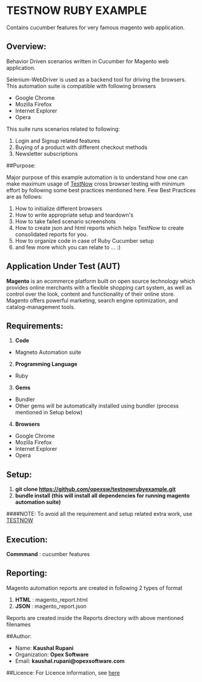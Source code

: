 # TESTNOW RUBY EXAMPLE
Contains cucumber features for very famous magento web application.

## Overview:

Behavior Driven scenarios written in Cucumber for Magento web application.

Selenium-WebDriver is used as a backend tool for driving the browsers. This automation suite is compatible with following browsers
* Google Chrome
* Mozilla Firefox
* Internet Explorer
* Opera

This suite runs scenarios related to following:

1. Login and Signup related features
2. Buying of a product with different checkout methods
3. Newsletter subscriptions

##Purpose:

Major purpose of this example automation is to understand how one can make maximum usage of [TestNow](https://opexsoftware/testnow) cross browser testing with minimum effort by following some best practices mentioned here. 
Few Best Practices are as follows:

1. How to initialize different browsers
2. How to write appropriate setup and teardown's
3. How to take failed scenario screenshots
4. How to create json and html reports which helps TestNow to create consolidated reports for you.
5. How to organize code in case of Ruby Cucumber setup
6. and few more which you can relate to ... :)

## Application Under Test (AUT)

__Magento__ is an ecommerce platform built on open source technology which provides online merchants with a flexible shopping cart system, as well as control over the look, content and functionality of their online store. Magento offers powerful marketing, search engine optimization, and catalog-management tools.

## Requirements:

1. __Code__
  * Magneto Automation suite
2. __Programming Language__
  * Ruby
3. __Gems__
  * Bundler
  * Other gems will be automatically installed using bundler (process mentioned in Setup below)
4. __Browsers__
  * Google Chrome
  * Mozilla Firefox
  * Internet Explorer
  * Opera

## Setup:

1. __git clone https://github.com/opexsw/testnowrubyexample.git__
2. __bundle install (this will install all dependencies for running magento automation suite)__

####NOTE: To avoid all the requirement and setup related extra work, use [TESTNOW](https://opexsoftware.com/testnow)

## Execution:

__Commmand__ : cucumber features

## Reporting:
Magento automation reports are created in following 2 types of format

1. __HTML__ : magento_report.html
2. __JSON__ : magento_report.json

Reports are created inside the Reports directory with above mentioned filenames

##Author:

* Name: __Kaushal Rupani__
* Organization: __Opex Software__
* Email: __kaushal.rupani@opexsoftware.com__

##Licence:
For Licence information, see [here](https://github.com/opexsw/testnowrubyexample/blob/master/LICENSE.txt)
